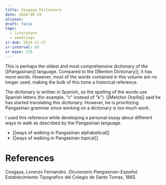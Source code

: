 ```yaml
---
title: Cosgaya Dictionary
date: 2024-08-19
aliases: 
draft: false
tags:
  - literature
  - seedlings
sr-due: 2024-11-27
sr-interval: 69
sr-ease: 270
---
```

This is perhaps the oldest and most comprehensive dictionary of the [[Pangasinan]] language. Compared to the [[Benton Dictionary]], it has more words. However, most of the words contained in this volume are no longer used, making the bulk of this tome a historical reference.

The dictionary is written in Spanish, so the spelling of the words use Spanish letters (for example, "c" instead of "k"). [[Melchor Orpilla]] said he has started translating this dictionary. However, he is prioritizing Pangasinan grammar since working on a dictionary is too much work.

I used this reference while developing a personal essay about different ways to walk as described by the Pangasinan language.
- [[ways of walking in Pangasinan alphabetical]]
- [[ways of walking in Pangasinan topical]]

# References

Cosgaya, Lorenzo Fernandez. _Diccionario Pangasinan-Español_. Establecimiento Tipografico del Colegio de Santo Tomas, 1865.